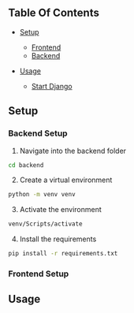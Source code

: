 ## Table Of Contents
- [Setup](#setup)
    - [Frontend](#frontend-setup)
    - [Backend](#backend-setup)

- [Usage](#usage)
    - [Start Django]()

## Setup
### Backend Setup
1. Navigate into the backend folder
```bash
cd backend
```
2. Create a virtual environment
```bash
python -m venv venv
```
3. Activate the environment
```bash
venv/Scripts/activate
```

4. Install the requirements
```bash
pip install -r requirements.txt
```


### Frontend Setup


## Usage

